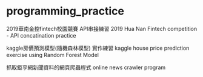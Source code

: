 # programming_practice
2019華南金控fintech校園競賽 API串接練習
2019 Hua Nan Fintech competition - API concatination practice
 
kaggle房價預測模型(隨機森林模型) 實作練習
kaggle house price prediction exercise using Random Forest Model

抓取鉅亨網新聞資料的網頁爬蟲程式
online news crawler program
